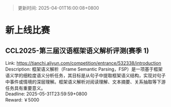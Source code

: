 > 更新时间: 2025-04-01T16:00:08+0800 

# 新上线比赛


## CCL2025-第三届汉语框架语义解析评测(赛季 1)
Link: https://tianchi.aliyun.com/competition/entrance/532338/introduction  
Description: 框架语义解析（Frame Semantic Parsing，FSP）是一项基于框架语义学的细粒度语义分析任务，其目标是从句子中提取框架语义结构，实现对句子中事件或情境的深层理解。框架语义解析对阅读理解、文本摘要、关系抽取等下游任务具有重要意义。  
Deadline: 2025-05-31T23:59:59+0800  
Reward: ￥5000  

